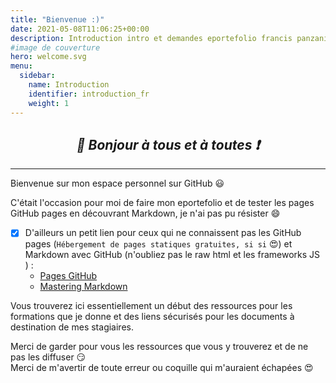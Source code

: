 ```yaml
---
title: "Bienvenue :)"
date: 2021-05-08T11:06:25+00:00
description: Introduction intro et demandes eportefolio francis panzani
#image de couverture
hero: welcome.svg
menu:
  sidebar:
    name: Introduction
    identifier: introduction_fr
    weight: 1
---
```


## _<center>:loudspeaker: Bonjour à tous et à toutes :heavy_exclamation_mark:</center>_

---

Bienvenue sur mon espace personnel sur GitHub :smiley:

C'était l'occasion pour moi de faire mon eportefolio et de tester les pages GitHub pages en découvrant Markdown, je n'ai pas pu résister :smile:

- [x] D'ailleurs un petit lien pour ceux qui ne connaissent pas les GitHub pages (`Hébergement de pages statiques gratuites, si si` :heart_eyes:) et Markdown avec GitHub (n'oubliez pas le raw html et les frameworks JS ) :
  - [Pages GitHub](https://pages.github.com/)<i class="fas fa-external-link-alt"></i>
  - [Mastering Markdown](https://guides.github.com/features/mastering-markdown/ "Mastering Markdown tout un programme")<i class="fas fa-external-link-alt"></i>

Vous trouverez ici essentiellement un début des ressources pour les formations que je donne et des liens sécurisés pour les documents à destination de mes stagiaires.

Merci de garder pour vous les ressources que vous y trouverez et de ne pas les diffuser :smirk:  
Merci de m'avertir de toute erreur ou coquille qui m'auraient échapées :heart_eyes:
